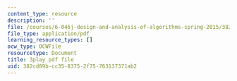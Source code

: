 ```yaml
---
content_type: resource
description: ''
file: /courses/6-046j-design-and-analysis-of-algorithms-spring-2015/382cd89bcc3583752f75763137371ab2_2q7gqUuG_EA.pdf
file_type: application/pdf
learning_resource_types: []
ocw_type: OCWFile
resourcetype: Document
title: 3play pdf file
uid: 382cd89b-cc35-8375-2f75-763137371ab2
---
```

